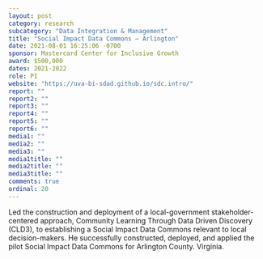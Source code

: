 ```yaml
---
layout: post
category: research
subcategory: "Data Integration & Management"
title: "Social Impact Data Commons – Arlington"
date: 2021-08-01 16:25:06 -0700
sponsor: Mastercard Center for Inclusive Growth
award: $500,000
dates: 2021-2022
role: PI
website: "https://uva-bi-sdad.github.io/sdc.intro/"
report: ""
report2: ""
report3: ""
report4: ""
report5: ""
report6: ""
media1: ""
media2: ""
media3: ""
media1title: ""
media2title: ""
media3title: ""
comments: true
ordinal: 20
---
```


Led the construction and deployment of a local-government stakeholder-centered approach, Community Learning Through Data Driven Discovery (CLD3), to establishing a Social Impact Data Commons relevant to local decision-makers. He successfully constructed, deployed, and applied the pilot Social Impact Data Commons for Arlington County. Virginia.
